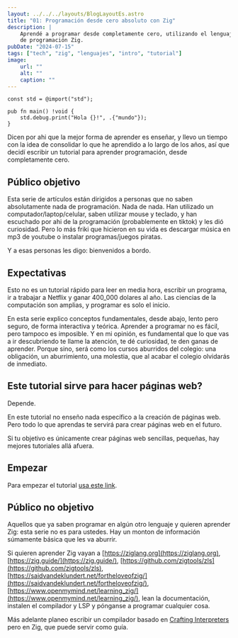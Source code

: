 ```yaml
---
layout: ../../../layouts/BlogLayoutEs.astro
title: "01: Programación desde cero absoluto con Zig"
description: |
    Aprendé a programar desde completamente cero, utilizando el lenguaje
    de programación Zig.
pubDate: "2024-07-15"
tags: ["tech", "zig", "lenguajes", "intro", "tutorial"]
image: 
    url: ""
    alt: ""
    caption: ""
---
```


```zig
const std = @import("std");

pub fn main() !void {
    std.debug.print("Hola {}!", .{"mundo"});
}
```

Dicen por ahi que la mejor forma de aprender es enseñar, y llevo un tiempo con
la idea de consolidar lo que he aprendido a lo largo de los años, así que
decidí escribir un tutorial para aprender programación, desde completamente cero.

## Público objetivo

Esta serie de artículos están dirigidos a personas que no saben absolutamente
nada de programación. Nada de nada. Han utilizado un computador/laptop/celular,
saben utilizar mouse y teclado, y han escuchado por ahi de la programación
(probablemente en tiktok) y les dió curiosidad. Pero lo más friki que hicieron
en su vida es descargar música en mp3 de youtube o instalar programas/juegos
piratas.

Y a esas personas les digo: bienvenidos a bordo.


## Expectativas

Esto no es un tutorial rápido para leer en media hora, escribir un programa,
ir a trabajar a Netflix y ganar 400_000 dolares al año. Las ciencias
de la computación son amplias, y programar es solo el inicio.

En esta serie explico conceptos fundamentales, desde abajo, lento pero seguro,
de forma interactiva y teórica. Aprender a programar no es fácil, pero
tampoco es imposible. Y en mi opinión, es fundamental que lo que vas a ir
descubriendo te llame la atención, te dé curiosidad, te den ganas de aprender.
Porque sino, será como los cursos aburridos del colegio: una obligación,
un aburrimiento, una molestia, que al acabar el colegio olvidarás de inmediato.


## Este tutorial sirve para hacer páginas web?

Depende.

En este tutorial no enseño nada específico a la creación de páginas web.
Pero todo lo que aprendas te servirá para crear páginas web en el
futuro.

Si tu objetivo es únicamente crear páginas web sencillas, pequeñas,
hay mejores tutoriales allá afuera.

## Empezar


Para empezar el tutorial [usa este link](./programacion-02).




## Público no objetivo

Aquellos que ya saben programar en algún otro lenguaje y quieren aprender Zig:
esta serie no es para ustedes. Hay un monton de información súmamente básica que
les va aburrir.

Si quieren aprender Zig vayan a [https://ziglang.org](https://ziglang.org), 
[https://zig.guide/](https://zig.guide/),
[https://github.com/zigtools/zls](https://github.com/zigtools/zls),
[https://saidvandeklundert.net/fortheloveofzig/](https://saidvandeklundert.net/fortheloveofzig/),
[https://www.openmymind.net/learning_zig/](https://www.openmymind.net/learning_zig/),
lean la documentación, instalen el compilador y LSP y pónganse a programar cualquier cosa.

Más adelante planeo escribir un compilador basado en
[Crafting Interpreters](https://craftinginterpreters.com/) pero en Zig, que puede
servir como guía.







